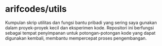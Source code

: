 # arifcodes/utils

Kumpulan skrip utilitas dan fungsi bantu pribadi yang sering saya gunakan dalam proyek-proyek kecil dan eksperimen kode. Repositori ini berfungsi sebagai tempat penyimpanan untuk potongan-potongan kode yang dapat digunakan kembali, membantu mempercepat proses pengembangan.
